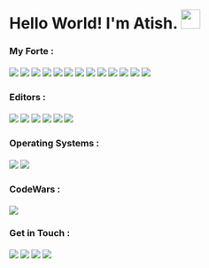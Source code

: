 # Hello World! I'm Atish. <img src="https://media.giphy.com/media/hvRJCLFzcasrR4ia7z/giphy.gif" width="35rem">

### My Forte :<br><br><a href="https://java.com/en/"><img src="https://img.shields.io/badge/-Java-5382a1?logo=java&style=for-the-badge&logoColor=orange"></a> <a href="https://flutter.dev/"><img src="https://img.shields.io/badge/-Flutter-45d1fd?logo=flutter&style=for-the-badge&logoColor=black"></a> <a href="https://dart.dev/"><img src="https://img.shields.io/badge/-Dart-02539a?logo=dart&style=for-the-badge"></a> <a href="https://developer.mozilla.org/en-US/docs/Web/HTML"><img src="https://img.shields.io/badge/-HTML-E34F26?logo=html5&style=for-the-badge&logoColor=white"></a> <a href="https://developer.mozilla.org/en-US/docs/Web/CSS"><img src="https://img.shields.io/badge/-CSS-1572B6?logo=css3&style=for-the-badge"></a> <a href="https://getbootstrap.com/"><img src="https://img.shields.io/badge/-Bootstrap-7952B3?logo=bootstrap&style=for-the-badge&logoColor=white"></a> <a href="https://www.javascript.com/"><img src="https://img.shields.io/badge/-JavaScript-F7DF1E?logo=javascript&style=for-the-badge&logoColor=black"></a> <a href="https://www.cprogramming.com/"><img src="https://img.shields.io/badge/-C%2FC++-00599C?logo=c%2B%2B&style=for-the-badge"></a> <a href="https://developer.android.com/"><img src="https://img.shields.io/badge/-Android-007744?logo=android&style=for-the-badge&logoColor=white"></a> <a href="https://www.mysql.com/"><img src="https://img.shields.io/badge/-MySQL-4479A1?logo=mysql&style=for-the-badge&logoColor=white"></a> <a href="https://www.python.org/"><img src="https://img.shields.io/badge/-Python-ffcf3c?logo=python&style=for-the-badge&logoColor=navyblue"></a> <a href="https://en.wikipedia.org/wiki/Shell_script"><img src="https://img.shields.io/badge/-Shell%20Script-black?logo=powershell&style=for-the-badge&logoColor=green"></a> <a href="https://git-scm.com/"><img src="https://img.shields.io/badge/-Git-F05032?logo=git&style=for-the-badge&logoColor=white"></a>

### Editors :<br><br><a href="https://developer.android.com/studio/"><img src="https://img.shields.io/badge/-Android%20Studio-00A82D?logo=android%20studio&style=for-the-badge&logoColor=white"></a> <a href="https://www.jetbrains.com/idea/"><img src="https://img.shields.io/badge/-IntelliJ%20IDEA-black?logo=intellij%20idea&style=for-the-badge&logoColor=white"></a> <a href="https://atom.io/"><img src="https://img.shields.io/badge/-Atom-66595C?logo=atom&style=for-the-badge&logoColor=white"></a> <a href="https://code.visualstudio.com/"><img src="https://img.shields.io/badge/-VS%20Code-007ACC?logo=visual%20studio%20code&style=for-the-badge&logoColor=white"></a> <a href="https://notepad-plus-plus.org/"><img src="https://img.shields.io/badge/-Notepad++-90E59A?logo=notepad%2B%2B&style=for-the-badge&logoColor=black"></a> <a href="https://www.jetbrains.com/pycharm/"><img src="https://img.shields.io/badge/-PyCharm-black?logo=pycharm&style=for-the-badge&logoColor=white"></a>

### Operating Systems :<br><br><a href="https://www.microsoft.com/windows"><img src="https://img.shields.io/badge/-Windows%2010-5C2D91?logo=windows&style=for-the-badge"></a> <a href="https://ubuntu.com/"><img src="https://img.shields.io/badge/-Ubuntu%2020.04%20LTS-dd4814?logo=ubuntu&style=for-the-badge&logoColor=white"></a>

### CodeWars :<br><br><img src="https://www.codewars.com/users/AtishGhosh/badges/large">

### Get in Touch :<br><br><a href="https://www.linkedin.com/in/atish-ghosh-a6b71317a/"><img src="https://img.shields.io/badge/-LinkedIn-0e76a8?logo=linkedin&style=for-the-badge"></a> <a href="https://twitter.com/atishghosh30"><img src="https://img.shields.io/badge/-Twitter-00acee?logo=twitter&style=for-the-badge&logoColor=white"></a> <a href="https://www.instagram.com/ultratish/"><img src="https://img.shields.io/badge/-Instagram-E4405F?logo=instagram&style=for-the-badge&logoColor=white"></a> <a href="mailto:atishghosh30@gmail.com"><img src="https://img.shields.io/badge/-GMail-EA4335?logo=gmail&style=for-the-badge&logoColor=white"></a>

